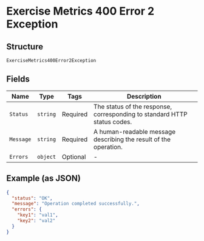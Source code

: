 
# Exercise Metrics 400 Error 2 Exception

## Structure

`ExerciseMetrics400Error2Exception`

## Fields

| Name | Type | Tags | Description |
|  --- | --- | --- | --- |
| `Status` | `string` | Required | The status of the response, corresponding to standard HTTP status codes. |
| `Message` | `string` | Required | A human-readable message describing the result of the operation. |
| `Errors` | `object` | Optional | - |

## Example (as JSON)

```json
{
  "status": "OK",
  "message": "Operation completed successfully.",
  "errors": {
    "key1": "val1",
    "key2": "val2"
  }
}
```

